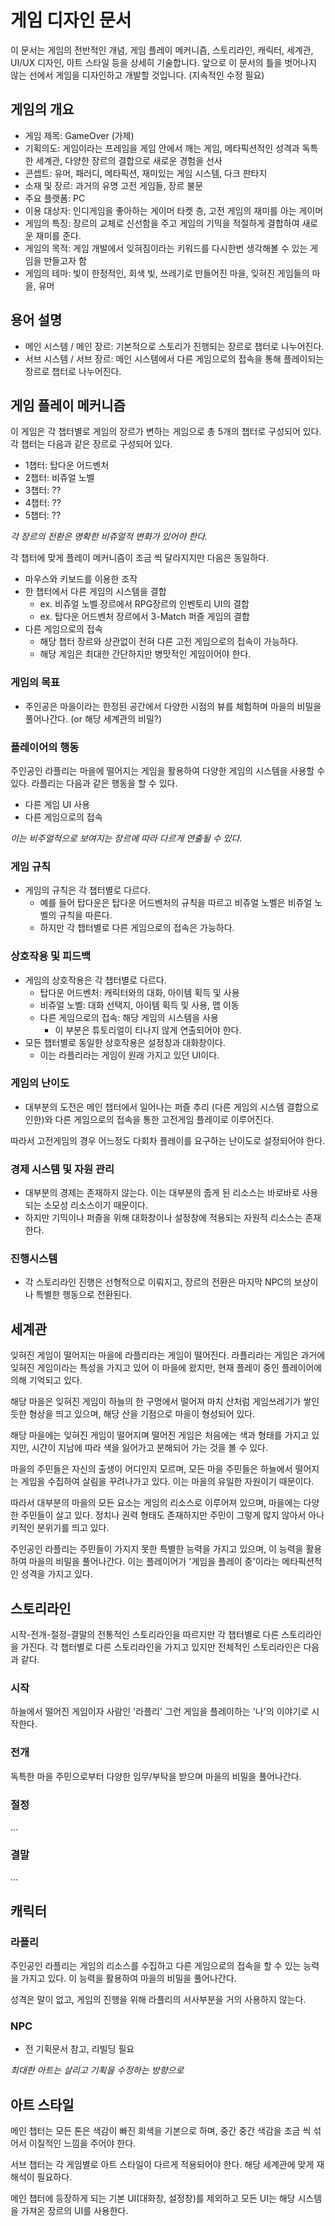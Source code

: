 # 게임 디자인 문서

이 문서는 게임의 전반적인 개념, 게임 플레이 메커니즘, 스토리라인, 캐릭터, 세계관, UI/UX 디자인, 아트 스타일 등을 상세히 기술합니다. 앞으로 이 문서의 틀을 벗어나지 않는 선에서 게임을 디자인하고 개발할 것입니다. (지속적인 수정 필요)

## 게임의 개요

- 게임 제목: GameOver (가제)
- 기획의도: 게임이라는 프레임을 게임 안에서 깨는 게임, 메타픽션적인 성격과 독특한 세계관, 다양한 장르의 결합으로 새로운 경험을 선사
- 콘셉트: 유머, 패러디, 메타픽션, 재미있는 게임 시스템, 다크 판타지
- 소재 및 장르: 과거의 유명 고전 게임들, 장르 불문
- 주요 플랫폼: PC
- 이용 대상자: 인디게임을 좋아하는 게이머 타켓 층, 고전 게임의 재미를 아는 게이머
- 게임의 특징: 장르의 교체로 신선함을 주고 게임의 기믹을 적절하게 결합하여 새로운 재미를 준다.
- 게임의 목적: 게임 개발에서 잊혀짐이라는 키워드를 다시한번 생각해볼 수 있는 게임을 만들고자 함
- 게임의 테마: 빛이 한정적인, 회색 빛, 쓰레기로 만들어진 마을, 잊혀진 게임들의 마을, 유머

## 용어 설명

- 메인 시스템 / 메인 장르: 기본적으로 스토리가 진행되는 장르로 챕터로 나누어진다.
- 서브 시스템 / 서브 장르: 메인 시스템에서 다른 게임으로의 접속을 통해 플레이되는 장르로 챕터로 나누어진다.

## 게임 플레이 메커니즘

이 게임은 각 챕터별로 게임의 장르가 변하는 게임으로 총 5개의 챕터로 구성되어 있다. 각 챕터는 다음과 같은 장르로 구성되어 있다.

- 1챕터: 탑다운 어드벤처
- 2챕터: 비쥬얼 노벨
- 3챕터: ??
- 4챕터: ??
- 5챕터: ??

*각 장르의 전환은 명확한 비쥬얼적 변화가 있어야 한다.*

각 챕터에 맞게 플레이 메커니즘이 조금 씩 달라지지만 다음은 동일하다.

- 마우스와 키보드를 이용한 조작
- 한 챕터에서 다른 게임의 시스템을 결합
  - ex. 비쥬얼 노벨 장르에서 RPG장르의 인벤토리 UI의 결합
  - ex. 탑다운 어드벤처 장르에서 3-Match 퍼즐 게임의 결합
- 다른 게임으로의 접속
  - 해당 챕터 장르와 상관없이 전혀 다른 고전 게임으로의 접속이 가능하다.
  - 해당 게임은 최대한 간단하지만 병맛적인 게임이어야 한다.

### 게임의 목표

- 주인공은 마을이라는 한정된 공간에서 다양한 시점의 뷰를 체험하며 마을의 비밀을 풀어나간다. (or 해당 세계관의 비밀?)

### 플레이어의 행동

주인공인 라플리는 마을에 떨어지는 게임을 활용하여 다양한 게임의 시스템을 사용할 수 있다. 라플리는 다음과 같은 행동을 할 수 있다.

- 다른 게임 UI 사용
- 다른 게임으로의 접속

*이는 비주얼적으로 보여지는 장르에 따라 다르게 연출될 수 있다.*

### 게임 규칙

- 게임의 규칙은 각 챕터별로 다르다.
  - 예를 들어 탑다운은 탑다운 어드벤처의 규칙을 따르고 비쥬얼 노벨은 비쥬얼 노벨의 규칙을 따른다.
  - 하지만 각 챕터별로 다른 게임으로의 접속은 가능하다.

### 상호작용 및 피드백

- 게임의 상호작용은 각 챕터별로 다르다.
  - 탑다운 어드벤처: 캐릭터와의 대화, 아이템 획득 및 사용
  - 비쥬얼 노벨: 대화 선택지, 아이템 획득 및 사용, 맵 이동
  - 다른 게임으로의 접속: 해당 게임의 시스템을 사용
    - 이 부분은 튜토리얼이 티나지 않게 연출되어야 한다.
- 모든 챕터별로 동일한 상호작용은 설정창과 대화창이다.
  - 이는 라플리라는 게임이 원래 가지고 있던 UI이다.

### 게임의 난이도

- 대부분의 도전은 메인 챕터에서 일어나는 퍼즐 추리 (다른 게임의 시스템 결합으로 인한)와 다른 게임으로의 접속을 통한 고전게임 플레이로 이루어진다.

따라서 고전게임의 경우 어느정도 다회차 플레이를 요구하는 난이도로 설정되어야 한다.

### 경제 시스템 및 자원 관리

- 대부분의 경제는 존재하지 않는다. 이는 대부분의 줍게 된 리소스는 바로바로 사용되는 소모성 리소스이기 때문이다.
- 하지만 기믹이나 퍼즐을 위해 대화창이나 설정창에 적용되는 자원적 리소스는 존재한다.

### 진행시스템

- 각 스토리라인 진행은 선형적으로 이뤄지고, 장르의 전환은 마지막 NPC의 보상이나 특별한 행동으로 전환된다.

## 세계관

잊혀진 게임이 떨어지는 마을에 라플리라는 게임이 떨어진다. 라플리라는 게임은 과거에 잊혀진 게임이라는 특성을 가지고 있어 이 마을에 왔지만, 현재 플레이 중인 플레이어에 의해 기억되고 있다.

해당 마을은 잊혀진 게임이 하늘의 한 구멍에서 떨어져 마치 산처럼 게임쓰레기가 쌓인듯한 형상을 띄고 있으며, 해당 산을 기점으로 마을이 형성되어 있다.

해당 마을에는 잊혀진 게임이 떨어지며 떨어진 게임은 처음에는 색과 형태를 가지고 있지만, 시간이 지남에 따라 색을 잃어가고 분해되어 가는 것을 볼 수 있다.

마을의 주민들은 자신의 출생이 어디인지 모르며, 모든 마을 주민들은 하늘에서 떨어지는 게임을 수집하여 살림을 꾸려나가고 있다. 이는 마을의 유일한 자원이기 때문이다.

따라서 대부분의 마을의 모든 요소는 게임의 리소스로 이루어져 있으며, 마을에는 다양한 주민들이 살고 있다. 정치나 권력 형태도 존재하지만 주민이 그렇게 많지 않아서 아나키적인 분위기를 띄고 있다.

주인공인 라플리는 주민들이 가지지 못한 특별한 능력을 가지고 있으며, 이 능력을 활용하여 마을의 비밀을 풀어나간다. 이는 플레이어가 '게임을 플레이 중'이라는 메타픽션적인 성격을 가지고 있다.

## 스토리라인

시작-전개-절정-결말의 전통적인 스토리라인을 따르지만 각 챕터별로 다른 스토리라인을 가진다. 각 챕터별로 다른 스토리라인을 가지고 있지만 전체적인 스토리라인은 다음과 같다.

### 시작

하늘에서 떨어진 게임이자 사람인 '라플리' 그런 게임을 플레이하는 '나'의 이야기로 시작한다.

### 전개

독특한 마을 주민으로부터 다양한 임무/부탁을 받으며 마을의 비밀을 풀어나간다.

### 절정

...

### 결말

...

## 캐릭터

### 라플리

주인공인 라플리는 게임의 리소스를 수집하고 다른 게임으로의 접속을 할 수 있는 능력을 가지고 있다. 이 능력을 활용하여 마을의 비밀을 풀어나간다.

성격은 말이 없고, 게임의 진행을 위해 라플리의 서사부분을 거의 사용하지 않는다.

### NPC

- 전 기획문서 참고, 리빌딩 필요

*최대한 아트는 살리고 기획을 수정하는 방향으로*

## 아트 스타일

메인 챕터는 모든 톤은 색감이 빠진 회색을 기본으로 하며, 중간 중간 색감을 조금 씩 섞어서 이질적인 느낌을 주어야 한다.

서브 챕터는 각 게임별로 아트 스타일이 다르게 적용되어야 한다. 해당 세계관에 맞게 재해석이 필요하다.

메인 챕터에 등장하게 되는 기본 UI(대화창, 설정창)를 제외하고 모든 UI는 해당 시스템을 가져온 장르의 UI를 사용한다.